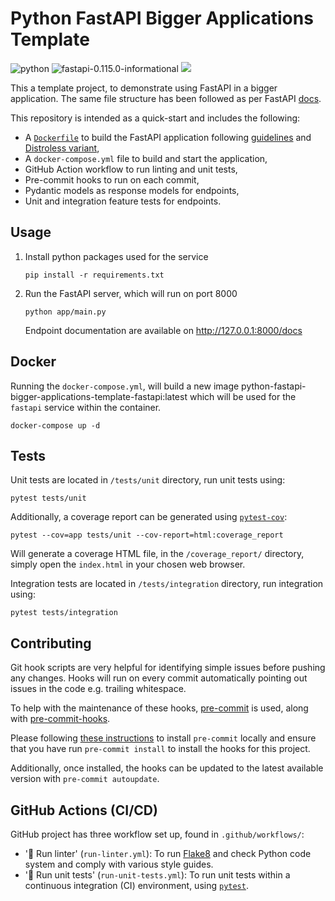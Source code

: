 # Python FastAPI Bigger Applications Template

![python](https://img.shields.io/badge/python-3.11.6-informational)
![fastapi-0.115.0-informational](https://img.shields.io/badge/fastapi-0.115.0-informational)
<a href="https://github.com/new?template_name=python-fastapi-bigger-applications-template&template_owner=kwame-mintah">
<img src="https://img.shields.io/badge/use%20this-template-blue?logo=github">
</a>

This a template project, to demonstrate using FastAPI in a bigger application. The same file structure
has been followed as per FastAPI [docs](https://fastapi.tiangolo.com/tutorial/bigger-applications/).

This repository is intended as a quick-start and includes the following:

- A [`Dockerfile`](/Dockerfile) to build the FastAPI application
  following [guidelines](https://docs.docker.com/develop/develop-images/guidelines/) and [Distroless variant](/Dockerfile.distroless),
- A `docker-compose.yml` file to build and start the application,
- GitHub Action workflow to run linting and unit tests,
- Pre-commit hooks to run on each commit,
- Pydantic models as response models for endpoints,
- Unit and integration feature tests for endpoints.

## Usage

1. Install python packages used for the service

    ```console
   pip install -r requirements.txt
    ```
2. Run the FastAPI server, which will run on port 8000

    ```console
   python app/main.py
    ```
   Endpoint documentation are available on http://127.0.0.1:8000/docs

## Docker

Running the `docker-compose.yml`, will build a new image python-fastapi-bigger-applications-template-fastapi:latest
which will be used for the `fastapi` service within the container.

```console
docker-compose up -d
```

## Tests

Unit tests are located in `/tests/unit` directory, run unit tests using:

```console
pytest tests/unit
```

Additionally, a coverage report can be generated using [`pytest-cov`](https://pypi.org/project/pytest-cov/):

```console
pytest --cov=app tests/unit --cov-report=html:coverage_report
```

Will generate a coverage HTML file, in the `/coverage_report/` directory, simply open the `index.html` in your chosen
web browser.

Integration tests are located in `/tests/integration` directory, run integration using:

```console
pytest tests/integration
```

## Contributing

Git hook scripts are very helpful for identifying simple issues before pushing any changes.
Hooks will run on every commit automatically pointing out issues in the code e.g. trailing whitespace.

To help with the maintenance of these hooks, [pre-commit](https://pre-commit.com/) is used, along
with [pre-commit-hooks](https://pre-commit.com/#adding-pre-commit-plugins-to-your-project).

Please following [these instructions](https://pre-commit.com/#install) to install `pre-commit` locally and ensure that
you have run
`pre-commit install` to install the hooks for this project.

Additionally, once installed, the hooks can be updated to the latest available version with `pre-commit autoupdate`.

## GitHub Actions (CI/CD)

GitHub project has three workflow set up, found in `.github/workflows/`:

- '🧹 Run linter' (`run-linter.yml`): To run [Flake8](https://flake8.pycqa.org/en/latest/) and check Python code system
  and comply with various style guides.
- '🧪 Run unit tests' (`run-unit-tests.yml`): To run unit tests within a continuous integration (CI) environment,
  using [`pytest`](https://docs.pytest.org/en/8.2.x/).
